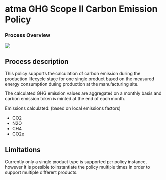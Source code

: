 # atma GHG Scope II  Carbon Emission Policy 

### Process Overview 

![](ProcessOverview.png)

## Process description 

This policy supports the calculation of carbon emission during the production lifecycle stage for one single product based on the measured energy consumption during production at the manufacturing site. 

The calculated GHG emission values are aggregated on a monthly basis and carbon emission token is minted at the end of each month. 

Emissions calculated: (based on local emissions factors)

* CO2
* N2O
* CH4
* CO2e 

## Limitations

Currently only a single product type is supported per policy instance, however it is possible to instantiate the policy multiple times in order to support multiple different products. 

